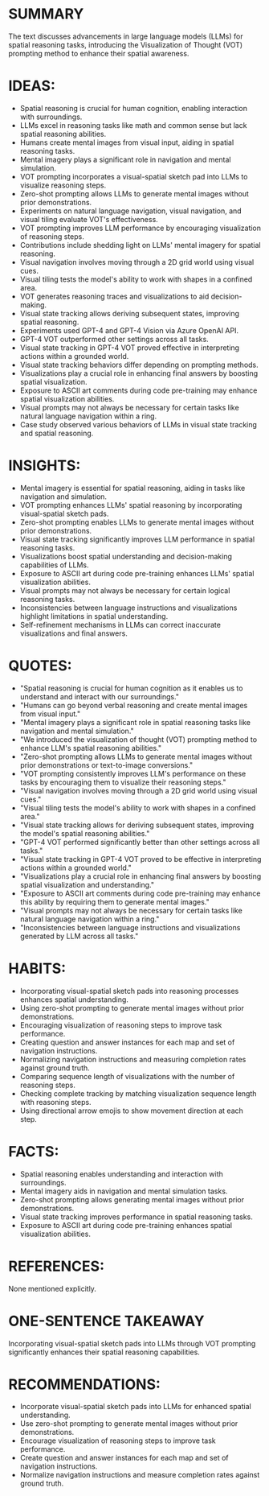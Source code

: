 # SUMMARY
The text discusses advancements in large language models (LLMs) for spatial reasoning tasks, introducing the Visualization of Thought (VOT) prompting method to enhance their spatial awareness.

# IDEAS:
- Spatial reasoning is crucial for human cognition, enabling interaction with surroundings.
- LLMs excel in reasoning tasks like math and common sense but lack spatial reasoning abilities.
- Humans create mental images from visual input, aiding in spatial reasoning tasks.
- Mental imagery plays a significant role in navigation and mental simulation.
- VOT prompting incorporates a visual-spatial sketch pad into LLMs to visualize reasoning steps.
- Zero-shot prompting allows LLMs to generate mental images without prior demonstrations.
- Experiments on natural language navigation, visual navigation, and visual tiling evaluate VOT's effectiveness.
- VOT prompting improves LLM performance by encouraging visualization of reasoning steps.
- Contributions include shedding light on LLMs' mental imagery for spatial reasoning.
- Visual navigation involves moving through a 2D grid world using visual cues.
- Visual tiling tests the model's ability to work with shapes in a confined area.
- VOT generates reasoning traces and visualizations to aid decision-making.
- Visual state tracking allows deriving subsequent states, improving spatial reasoning.
- Experiments used GPT-4 and GPT-4 Vision via Azure OpenAI API.
- GPT-4 VOT outperformed other settings across all tasks.
- Visual state tracking in GPT-4 VOT proved effective in interpreting actions within a grounded world.
- Visual state tracking behaviors differ depending on prompting methods.
- Visualizations play a crucial role in enhancing final answers by boosting spatial visualization.
- Exposure to ASCII art comments during code pre-training may enhance spatial visualization abilities.
- Visual prompts may not always be necessary for certain tasks like natural language navigation within a ring.
- Case study observed various behaviors of LLMs in visual state tracking and spatial reasoning.

# INSIGHTS:
- Mental imagery is essential for spatial reasoning, aiding in tasks like navigation and simulation.
- VOT prompting enhances LLMs' spatial reasoning by incorporating visual-spatial sketch pads.
- Zero-shot prompting enables LLMs to generate mental images without prior demonstrations.
- Visual state tracking significantly improves LLM performance in spatial reasoning tasks.
- Visualizations boost spatial understanding and decision-making capabilities of LLMs.
- Exposure to ASCII art during code pre-training enhances LLMs' spatial visualization abilities.
- Visual prompts may not always be necessary for certain logical reasoning tasks.
- Inconsistencies between language instructions and visualizations highlight limitations in spatial understanding.
- Self-refinement mechanisms in LLMs can correct inaccurate visualizations and final answers.

# QUOTES:
- "Spatial reasoning is crucial for human cognition as it enables us to understand and interact with our surroundings."
- "Humans can go beyond verbal reasoning and create mental images from visual input."
- "Mental imagery plays a significant role in spatial reasoning tasks like navigation and mental simulation."
- "We introduced the visualization of thought (VOT) prompting method to enhance LLM's spatial reasoning abilities."
- "Zero-shot prompting allows LLMs to generate mental images without prior demonstrations or text-to-image conversions."
- "VOT prompting consistently improves LLM's performance on these tasks by encouraging them to visualize their reasoning steps."
- "Visual navigation involves moving through a 2D grid world using visual cues."
- "Visual tiling tests the model's ability to work with shapes in a confined area."
- "Visual state tracking allows for deriving subsequent states, improving the model's spatial reasoning abilities."
- "GPT-4 VOT performed significantly better than other settings across all tasks."
- "Visual state tracking in GPT-4 VOT proved to be effective in interpreting actions within a grounded world."
- "Visualizations play a crucial role in enhancing final answers by boosting spatial visualization and understanding."
- "Exposure to ASCII art comments during code pre-training may enhance this ability by requiring them to generate mental images."
- "Visual prompts may not always be necessary for certain tasks like natural language navigation within a ring."
- "Inconsistencies between language instructions and visualizations generated by LLM across all tasks."

# HABITS:
- Incorporating visual-spatial sketch pads into reasoning processes enhances spatial understanding.
- Using zero-shot prompting to generate mental images without prior demonstrations.
- Encouraging visualization of reasoning steps to improve task performance.
- Creating question and answer instances for each map and set of navigation instructions.
- Normalizing navigation instructions and measuring completion rates against ground truth.
- Comparing sequence length of visualizations with the number of reasoning steps.
- Checking complete tracking by matching visualization sequence length with reasoning steps.
- Using directional arrow emojis to show movement direction at each step.

# FACTS:
- Spatial reasoning enables understanding and interaction with surroundings.
- Mental imagery aids in navigation and mental simulation tasks.
- Zero-shot prompting allows generating mental images without prior demonstrations.
- Visual state tracking improves performance in spatial reasoning tasks.
- Exposure to ASCII art during code pre-training enhances spatial visualization abilities.

# REFERENCES:
None mentioned explicitly.

# ONE-SENTENCE TAKEAWAY
Incorporating visual-spatial sketch pads into LLMs through VOT prompting significantly enhances their spatial reasoning capabilities.

# RECOMMENDATIONS:
- Incorporate visual-spatial sketch pads into LLMs for enhanced spatial understanding.
- Use zero-shot prompting to generate mental images without prior demonstrations.
- Encourage visualization of reasoning steps to improve task performance.
- Create question and answer instances for each map and set of navigation instructions.
- Normalize navigation instructions and measure completion rates against ground truth.